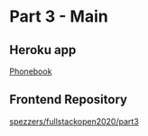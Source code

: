 # Part 3 - Main

## Heroku app
[Phonebook](https://persons-book.herokuapp.com)

## Frontend Repository
[spezzers/fullstackopen2020/part3](https://github.com/spezzers/fullstackopen2020/tree/master/part3)

